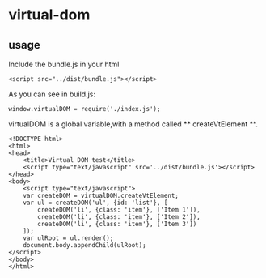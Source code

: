 # virtual-dom
## usage
Include the bundle.js in your html
```
<script src="../dist/bundle.js"></script>
```

As you can see in build.js:
```
window.virtualDOM = require('./index.js');
```

virtualDOM is a global variable,with a method called ** createVtElement **.

```
<!DOCTYPE html>
<html>
<head>
    <title>Virtual DOM test</title>
    <script type="text/javascript" src='../dist/bundle.js'></script>
</head>
<body>
    <script type="text/javascript">
    var createDOM = virtualDOM.createVtElement;
    var ul = createDOM('ul', {id: 'list'}, [
        createDOM('li', {class: 'item'}, ['Item 1']),
        createDOM('li', {class: 'item'}, ['Item 2']),
        createDOM('li', {class: 'item'}, ['Item 3'])
    ]);
    var ulRoot = ul.render();
    document.body.appendChild(ulRoot);
</script>
</body>
</html>
```
